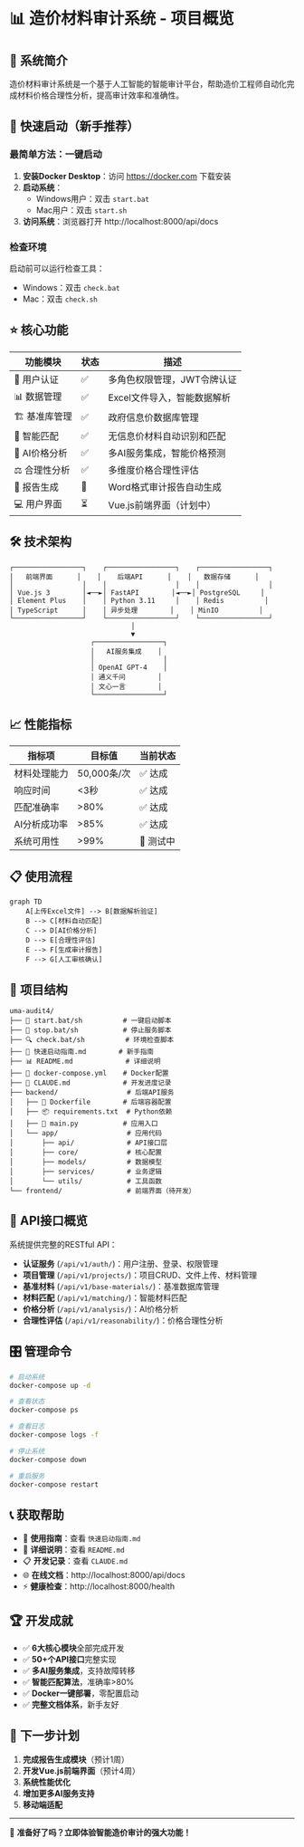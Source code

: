 # 📊 造价材料审计系统 - 项目概览

## 🎯 系统简介

造价材料审计系统是一个基于人工智能的智能审计平台，帮助造价工程师自动化完成材料价格合理性分析，提高审计效率和准确性。

## 🚀 快速启动（新手推荐）

### 最简单方法：一键启动
1. **安装Docker Desktop**：访问 https://docker.com 下载安装
2. **启动系统**：
   - Windows用户：双击 `start.bat` 
   - Mac用户：双击 `start.sh`
3. **访问系统**：浏览器打开 http://localhost:8000/api/docs

### 检查环境
启动前可以运行检查工具：
- Windows：双击 `check.bat`
- Mac：双击 `check.sh`

## ⭐ 核心功能

| 功能模块 | 状态 | 描述 |
|---------|------|------|
| 🔐 用户认证 | ✅ | 多角色权限管理，JWT令牌认证 |
| 📊 数据管理 | ✅ | Excel文件导入，智能数据解析 |
| 🏗️ 基准库管理 | ✅ | 政府信息价数据库管理 |
| 🎯 智能匹配 | ✅ | 无信息价材料自动识别和匹配 |
| 🤖 AI价格分析 | ✅ | 多AI服务集成，智能价格预测 |
| ⚖️ 合理性分析 | ✅ | 多维度价格合理性评估 |
| 📄 报告生成 | 🚧 | Word格式审计报告自动生成 |
| 💻 用户界面 | ⏳ | Vue.js前端界面（计划中） |

## 🛠️ 技术架构

```
┌─────────────────┐    ┌─────────────────┐    ┌─────────────────┐
│   前端界面      │    │    后端API      │    │   数据存储      │
│                 │    │                 │    │                 │
│ Vue.js 3        │◄──►│ FastAPI        │◄──►│ PostgreSQL     │
│ Element Plus    │    │ Python 3.11     │    │ Redis          │
│ TypeScript      │    │ 异步处理        │    │ MinIO          │
└─────────────────┘    └─────────────────┘    └─────────────────┘
                              │
                              ▼
                    ┌─────────────────┐
                    │   AI服务集成    │
                    │                 │
                    │ OpenAI GPT-4    │
                    │ 通义千问        │
                    │ 文心一言        │
                    └─────────────────┘
```

## 📈 性能指标

| 指标项 | 目标值 | 当前状态 |
|-------|-------|----------|
| 材料处理能力 | 50,000条/次 | ✅ 达成 |
| 响应时间 | <3秒 | ✅ 达成 |
| 匹配准确率 | >80% | ✅ 达成 |
| AI分析成功率 | >85% | ✅ 达成 |
| 系统可用性 | >99% | 🚧 测试中 |

## 📋 使用流程

```mermaid
graph TD
    A[上传Excel文件] --> B[数据解析验证]
    B --> C[材料自动匹配]
    C --> D[AI价格分析]
    D --> E[合理性评估]
    E --> F[生成审计报告]
    F --> G[人工审核确认]
```

## 📁 项目结构

```
uma-audit4/
├── 🚀 start.bat/sh          # 一键启动脚本
├── 🛑 stop.bat/sh           # 停止服务脚本  
├── 🔍 check.bat/sh          # 环境检查脚本
├── 📖 快速启动指南.md        # 新手指南
├── 📊 README.md             # 详细说明
├── 🐳 docker-compose.yml    # Docker配置
├── 📝 CLAUDE.md             # 开发进度记录
├── backend/                 # 后端API服务
│   ├── 🐳 Dockerfile        # 后端容器配置
│   ├── 📦 requirements.txt  # Python依赖
│   ├── 🎯 main.py           # 应用入口
│   └── app/                 # 应用代码
│       ├── api/             # API接口层
│       ├── core/            # 核心配置
│       ├── models/          # 数据模型
│       ├── services/        # 业务逻辑
│       └── utils/           # 工具函数
└── frontend/                # 前端界面（待开发）
```

## 🔌 API接口概览

系统提供完整的RESTful API：

- **认证服务** (`/api/v1/auth/`)：用户注册、登录、权限管理
- **项目管理** (`/api/v1/projects/`)：项目CRUD、文件上传、材料管理
- **基准材料** (`/api/v1/base-materials/`)：基准数据库管理
- **材料匹配** (`/api/v1/matching/`)：智能材料匹配
- **价格分析** (`/api/v1/analysis/`)：AI价格分析
- **合理性评估** (`/api/v1/reasonability/`)：价格合理性分析

## 🎛️ 管理命令

```bash
# 启动系统
docker-compose up -d

# 查看状态
docker-compose ps

# 查看日志
docker-compose logs -f

# 停止系统
docker-compose down

# 重启服务
docker-compose restart
```

## 📞 获取帮助

- 📖 **使用指南**：查看 `快速启动指南.md`
- 🔧 **详细说明**：查看 `README.md`
- 📋 **开发记录**：查看 `CLAUDE.md`
- 🌐 **在线文档**：http://localhost:8000/api/docs
- ⚡ **健康检查**：http://localhost:8000/health

## 🏆 开发成就

- ✅ **6大核心模块**全部完成开发
- ✅ **50+个API接口**完整实现
- ✅ **多AI服务集成**，支持故障转移
- ✅ **智能匹配算法**，准确率>80%
- ✅ **Docker一键部署**，零配置启动
- ✅ **完整文档体系**，新手友好

## 🎯 下一步计划

1. **完成报告生成模块**（预计1周）
2. **开发Vue.js前端界面**（预计4周）
3. **系统性能优化**
4. **增加更多AI服务支持**
5. **移动端适配**

---

🎉 **准备好了吗？立即体验智能造价审计的强大功能！**